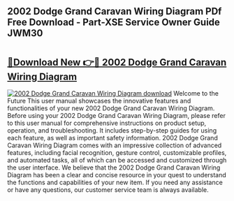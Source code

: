 ## 2002 Dodge Grand Caravan Wiring Diagram PDf Free Download - Part-XSE Service Owner Guide JWM30

# <h2><a href="http://dfurvo.blite.top/?on=2002+Dodge+Grand+Caravan+Wiring+Diagram">🔗Download New 👉🔴 2002 Dodge Grand Caravan Wiring Diagram</a></h2>

[![2002 Dodge Grand Caravan Wiring Diagram download](https://i.imgur.com/lujVjoI.png)](http://dfurvo.blite.top/?on=2002+Dodge+Grand+Caravan+Wiring+Diagram)
Welcome to the Future This user manual showcases the innovative features and functionalities of your new 2002 Dodge Grand Caravan Wiring Diagram. Before using your 2002 Dodge Grand Caravan Wiring Diagram, please refer to this user manual for comprehensive instructions on product setup, operation, and troubleshooting. It includes step-by-step guides for using each feature, as well as important safety information. 2002 Dodge Grand Caravan Wiring Diagram comes with an impressive collection of advanced features, including facial recognition, gesture control, customizable profiles, and automated tasks, all of which can be accessed and customized through the user interface. We believe that the 2002 Dodge Grand Caravan Wiring Diagram has been a clear and concise resource in your quest to understand the functions and capabilities of your new item. If you need any assistance or have any questions, our customer service team is always available.
